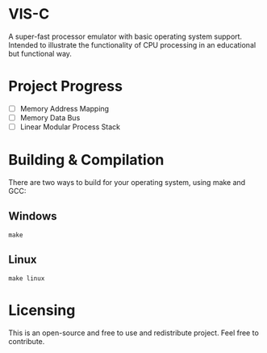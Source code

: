 # VIS-C
 A super-fast processor emulator with basic operating system support. Intended to illustrate the functionality of CPU processing in an educational but functional way.

# Project Progress
- [ ] Memory Address Mapping
- [ ] Memory Data Bus
- [ ] Linear Modular Process Stack

# Building & Compilation
There are two ways to build for your operating system, using make and GCC:

## Windows
```make```

## Linux
```make linux```

# Licensing
This is an open-source and free to use and redistribute project. Feel free to contribute.